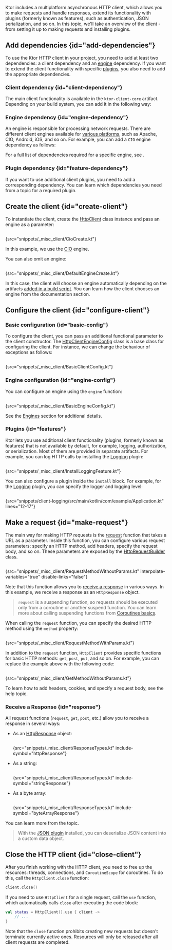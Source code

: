 [//]: # (title: Setting up a client)

Ktor includes a multiplatform asynchronous HTTP client, which allows you to make requests and handle responses, extend its functionality with plugins (formerly known as features), such as authentication, JSON serialization, and so on.
In this topic, we'll take an overview of the client - from setting it up to making requests and installing plugins. 

## Add dependencies {id="add-dependencies"}
To use the Ktor HTTP client in your project, you need to add at least two dependencies: a client dependency and an [engine](http-client_engines.md) dependency. If you want to extend the client functionality with specific [plugins](http-client_plugins.md), you also need to add the appropriate dependencies.

### Client dependency {id="client-dependency"}
The main client functionality is available in the `ktor-client-core` artifact. Depending on your build system, you can add it in the following way:
<var name="artifact_name" value="ktor-client-core"/>
<include src="lib.xml" include-id="add_ktor_artifact"/>


### Engine dependency {id="engine-dependency"}
An engine is responsible for processing network requests. There are different client engines available for [various platforms](http-client_multiplatform.md), such as Apache, CIO, Android, iOS, and so on. For example, you can add a `CIO` engine dependency as follows:
<var name="artifact_name" value="ktor-client-cio"/>
<include src="lib.xml" include-id="add_ktor_artifact"/>

For a full list of dependencies required for a specific engine, see [](http-client_engines.md#dependencies).

### Plugin dependency {id="feature-dependency"}
If you want to use additional client plugins, you need to add a corresponding dependency. You can learn which dependencies you need from a topic for a required plugin.




## Create the client {id="create-client"}

To instantiate the client, create the [HttpClient](https://api.ktor.io/ktor-client/ktor-client-core/ktor-client-core/io.ktor.client/-http-client/index.html) class instance and pass an engine as a parameter:

```kotlin
```
{src="snippets/_misc_client/CioCreate.kt"}

In this example, we use the [CIO](https://api.ktor.io/ktor-client/ktor-client-cio/ktor-client-cio/io.ktor.client.engine.cio/-c-i-o/index.html) engine. 

You can also omit an engine:

```kotlin
```
{src="snippets/_misc_client/DefaultEngineCreate.kt"}

In this case, the client will choose an engine automatically depending on the artifacts [added in a build script](#engine-dependency). You can learn how the client chooses an engine from the [](http-client_engines.md#default) documentation section.

## Configure the client {id="configure-client"}

### Basic configuration {id="basic-config"}

To configure the client, you can pass an additional functional parameter to the client constructor. The [HttpClientEngineConfig](https://api.ktor.io/ktor-client/ktor-client-core/ktor-client-core/io.ktor.client.engine/-http-client-engine-config/index.html) class is a base class for configuring the client. For instance, we can change the behaviour of exceptions as follows:

```kotlin
```
{src="snippets/_misc_client/BasicClientConfig.kt"}

### Engine configuration {id="engine-config"}
You can configure an engine using the `engine` function:

```kotlin
```
{src="snippets/_misc_client/BasicEngineConfig.kt"}

See the [Engines](http-client_engines.md) section for additional details.

### Plugins {id="features"}

Ktor lets you use additional client functionality (plugins, formerly known as features) that is not available by default, for example, logging, authorization, or serialization. Most of them are provided in separate artifacts. For example, you can log HTTP calls by installing the [Logging](client_logging.md) plugin:

```kotlin
```
{src="snippets/_misc_client/InstallLoggingFeature.kt"}

You can also configure a plugin inside the `install` block. For example, for the [Logging](client_logging.md) plugin, you can specify the logger and logging level:
```kotlin
```
{src="snippets/client-logging/src/main/kotlin/com/example/Application.kt" lines="12-17"}

## Make a request {id="make-request"}

The main way for making HTTP requests is the [request](https://api.ktor.io/ktor-client/ktor-client-core/ktor-client-core/io.ktor.client.request/request.html) function that takes a URL as a parameter. Inside this function, you can configure various request parameters: specify an HTTP method, add headers, specify the request body, and so on. These parameters are exposed by the [HttpRequestBuilder](https://api.ktor.io/ktor-client/ktor-client-core/ktor-client-core/io.ktor.client.request/-http-request-builder/index.html) class.

```kotlin
```
{src="snippets/_misc_client/RequestMethodWithoutParams.kt" interpolate-variables="true" disable-links="false"}

Note that this function allows you to [receive a response](#response) in various ways. In this example, we receive a response as an `HttpResponse` object.

> `request` is a suspending function, so requests should be executed only from a coroutine or another suspend function. You can learn more about calling suspending functions from [Coroutines basics](https://kotlinlang.org/docs/coroutines-basics.html).

When calling the `request` function, you can specify the desired HTTP method using the `method` property:

```kotlin
```
{src="snippets/_misc_client/RequestMethodWithParams.kt"}

In addition to the `request` function, `HttpClient` provides specific functions for basic HTTP methods: `get`, `post`, `put`, and so on. For example, you can replace the example above with the following code:
```kotlin
```
{src="snippets/_misc_client/GetMethodWithoutParams.kt"}

To learn how to add headers, cookies, and specify a request body, see the [](request.md) help topic.



### Receive a Response {id="response"}
All request functions (`request`, `get`, `post`, etc.) allow you to receive a response in several ways:
* As an [HttpResponse](https://api.ktor.io/ktor-client/ktor-client-core/ktor-client-core/io.ktor.client.statement/-http-response/index.html) object:
   ```kotlin
   ```
  {src="snippets/_misc_client/ResponseTypes.kt" include-symbol="httpResponse"}
  
* As a string:
   ```kotlin
   ```
  {src="snippets/_misc_client/ResponseTypes.kt" include-symbol="stringResponse"}
  
* As a byte array:
   ```kotlin
   ```
  {src="snippets/_misc_client/ResponseTypes.kt" include-symbol="byteArrayResponse"}

You can learn more from the [](response.md) topic.

> With the [JSON plugin](json.md#receive_data) installed, you can deserialize JSON content into a custom data object.


## Close the HTTP client {id="close-client"}

After you finish working with the HTTP client, you need to free up the resources: threads, connections, and `CoroutineScope` for coroutines. To do this, call the `HttpClient.close` function:

```kotlin
client.close()
```

If you need to use `HttpClient` for a single request, call the `use` function, which automatically calls `close` after executing the code block:

```kotlin
val status = HttpClient().use { client ->
    // ...
}
```

Note that the `close` function prohibits creating new requests but doesn't terminate currently active ones. Resources will only be released after all client requests are completed.
